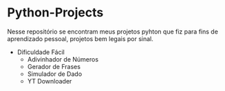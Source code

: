 # Python-Projects
Nesse repositório se encontram meus projetos pyhton que fiz para fins de aprendizado pessoal, projetos bem legais por sinal.

* Dificuldade Fácil
  - Adivinhador de Números
  - Gerador de Frases
  - Simulador de Dado
  - YT Downloader

